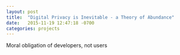 ```yaml
---
layout: post
title:  "Digital Privacy is Inevitable - a Theory of Abundance"
date:   2015-11-19 12:47:18 -0700
categories: projects
---
```



Moral obligation of developers, not users

